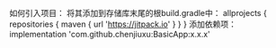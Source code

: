 
如何引入项目：
将其添加到存储库末尾的根build.gradle中：
allprojects {
	repositories {
		maven { url 'https://jitpack.io' }
		}
	}
添加依赖项：
implementation 'com.github.chenjiuxu:BasicApp:x.x.x'
